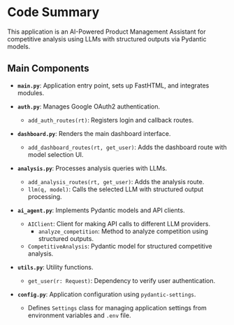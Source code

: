 <!-- AI USE: This file provides a concise overview of the codebase structure. Keep it brief, focusing only on main components and their core functions. -->

# Code Summary

This application is an AI-Powered Product Management Assistant for competitive analysis using LLMs with structured outputs via Pydantic models.

## Main Components

- **`main.py`**: Application entry point, sets up FastHTML, and integrates modules.

- **`auth.py`**: Manages Google OAuth2 authentication.
  - `add_auth_routes(rt)`: Registers login and callback routes.

- **`dashboard.py`**: Renders the main dashboard interface.
  - `add_dashboard_routes(rt, get_user)`: Adds the dashboard route with model selection UI.

- **`analysis.py`**: Processes analysis queries with LLMs.
  - `add_analysis_routes(rt, get_user)`: Adds the analysis route.
  - `llm(q, model)`: Calls the selected LLM with structured output processing.

- **`ai_agent.py`**: Implements Pydantic models and API clients.
  - `AIClient`: Client for making API calls to different LLM providers.
    - `analyze_competition`: Method to analyze competition using structured outputs.
  - `CompetitiveAnalysis`: Pydantic model for structured competitive analysis.

- **`utils.py`**: Utility functions.
  - `get_user(r: Request)`: Dependency to verify user authentication.

- **`config.py`**: Application configuration using `pydantic-settings`.
  - Defines `Settings` class for managing application settings from environment variables and `.env` file.
